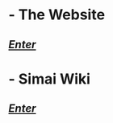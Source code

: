 # - The Website

## *[Enter](https://susuy0725.github.io/web-mai-chart)* #

# - Simai Wiki

## *[Enter](https://w.atwiki.jp/simai/pages/1002.html)* #
